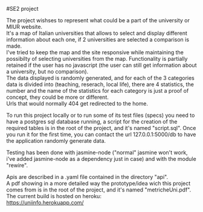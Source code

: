 #SE2 project

The project wishses to represent what could be a part of the university or MIUR website.   
It's a map of Italian universities that allows to select and display different information about each one, if 2 universities are selected a comparison is made.  
I've tried to keep the map and the site responsive while maintaining the possibilty of selecting universities from the map. Functionality is partially retained if the user has no javascript (the user can still get information about a university, but no comparison).  
The data displayed is randomly generated, and for each of the 3 categories data is divided into (teaching, reserach, local life), there are 4 statistics, the number and the name of the statistics for each category is just a proof of concept, they could be more or different.  
Urls that would normally 404 get redirected to the home.  



To run this project locally or to run some of its test files (specs) you need to have a postgres sql database running, a script for the creation of the required tables is in the root of the project, and it's named "script.sql". Once you run it for the first time, you can contact the url 127.0.0.1:5000/db to have the application randomly generate data.


Testing has been done with jasmine-node ("normal" jasmine won't work, i've added jasmine-node as a dependency just in case) and with the module "rewire".


Apis are described in a .yaml file contained in the directory "api".  
A pdf showing in a more detailed way the prototype/idea wich this project comes from is in the root of the project, and it's named "metricheUni.pdf".  
The current build is hosted on heroku:  
https://uniinfo.herokuapp.com/



